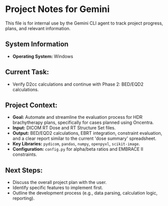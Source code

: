 # Project Notes for Gemini

This file is for internal use by the Gemini CLI agent to track project progress, plans, and relevant information.

## System Information
- **Operating System:** Windows

## Current Task:
- Verify D2cc calculations and continue with Phase 2: BED/EQD2 calculations.

## Project Context:
- **Goal:** Automate and streamline the evaluation process for HDR brachytherapy plans, specifically for cases planned using Oncentra.
- **Input:** DICOM RT Dose and RT Structure Set files.
- **Output:** BED/EQD2 calculations, EBRT integration, constraint evaluation, and a clear report similar to the current 'dose summary' spreadsheet.
- **Key Libraries:** `pydicom`, `pandas`, `numpy`, `openpyxl`, `scikit-image`.
- **Configuration:** `config.py` for alpha/beta ratios and EMBRACE II constraints.

## Next Steps:
- Discuss the overall project plan with the user.
- Identify specific features to implement first.
- Outline the development process (e.g., data parsing, calculation logic, reporting).